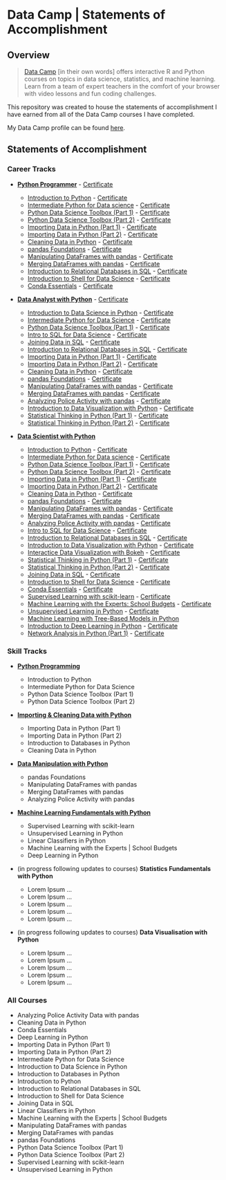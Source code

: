 # Data Camp | Statements of Accomplishment

## Overview

> [Data Camp](https://www.datacamp.com/home) [in their own words] offers interactive R and Python courses on topics in data science, statistics, and machine learning. Learn from a team of expert teachers in the comfort of your browser with video lessons and fun coding challenges.

This repository was created to house the statements of accomplishment I have earned from all of the Data Camp courses I have completed.

My Data Camp profile can be found [here](https://www.datacamp.com/profile/MatthewWilliamNoble).

## Statements of Accomplishment

### Career Tracks

- [**Python Programmer**](https://www.datacamp.com/tracks/python-programmer?version=2) - [Certificate](https://www.datacamp.com/statement-of-accomplishment/track/961404b7132ff372f1eb8511949689da762dff66)
	- [Introduction to Python](https://www.datacamp.com/courses/intro-to-python-for-data-science) - [Certificate](https://www.datacamp.com/statement-of-accomplishment/course/4c242c73d5e22b24130f989b0d38541bdb8a271e)
	- [Intermediate Python for Data science](https://www.datacamp.com/courses/intermediate-python-for-data-science) - [Certificate](https://www.datacamp.com/statement-of-accomplishment/course/0713cbee35e43fb9a135f20ae9f115608e1de9a2)
	- [Python Data Science Toolbox (Part 1)](https://www.datacamp.com/courses/python-data-science-toolbox-part-1) - [Certificate](https://www.datacamp.com/statement-of-accomplishment/course/6b9760e2b783d61f7de19081263f2f9cee7c059b)
	- [Python Data Science Toolbox (Part 2)](https://www.datacamp.com/courses/python-data-science-toolbox-part-2) - [Certificate](https://www.datacamp.com/statement-of-accomplishment/course/f8576fa73c57c4903c68b6e6cb7261f5f35fa01c)
	- [Importing Data in Python (Part 1)](https://www.datacamp.com/courses/importing-data-in-python-part-1) - [Certificate](https://www.datacamp.com/statement-of-accomplishment/course/49647ce54a41fbf003806d18b4f25932c8500bfa)
	- [Importing Data in Python (Part 2)](https://www.datacamp.com/courses/importing-data-in-python-part-2) - [Certificate](https://www.datacamp.com/statement-of-accomplishment/course/3d18052728fada118f46688a2298e03bf2f4be0b)
	- [Cleaning Data in Python](https://www.datacamp.com/courses/cleaning-data-in-python) - [Certificate](https://www.datacamp.com/statement-of-accomplishment/course/0e0a12775a37ceb874c496637ab9d4bc75a31051)
	- [pandas Foundations](https://www.datacamp.com/courses/pandas-foundations) - [Certificate](https://www.datacamp.com/statement-of-accomplishment/course/745a95bb8fd01c55159ddb4659ef1aee112c34ce)
	- [Manipulating DataFrames with pandas](https://www.datacamp.com/courses/manipulating-dataframes-with-pandas) - [Certificate](https://www.datacamp.com/statement-of-accomplishment/course/94b9695aed0f6581754b42f14d78c5d7558e2823)
	- [Merging DataFrames with pandas](https://www.datacamp.com/courses/merging-dataframes-with-pandas) - [Certificate](https://www.datacamp.com/statement-of-accomplishment/course/60bf3e5b0d8116b22c4a99a056455a8216a4c4fa)
	- [Introduction to Relational Databases in SQL](https://www.datacamp.com/courses/introduction-to-relational-databases-in-sql) - [Certificate](https://www.datacamp.com/statement-of-accomplishment/course/08af6218cb8d2fe330e95777671f60f7f8f03fdc)
	- [Introduction to Shell for Data Science](https://www.datacamp.com/courses/introduction-to-shell-for-data-science) - [Certificate](https://www.datacamp.com/statement-of-accomplishment/course/3cd4bd4507c48fcbb78502286b44a4a96a8c3bf6)
	- [Conda Essentials](https://www.datacamp.com/courses/conda-essentials) - [Certificate](https://www.datacamp.com/statement-of-accomplishment/course/6241ca1d6feb02453b492a249ae284bb712cd73a)

-  [**Data Analyst with Python**](https://www.datacamp.com/tracks/data-analyst-with-python?version=2) - [Certificate](https://www.datacamp.com/statement-of-accomplishment/track/3b3c0a391e9f7dcdc6ce5cf9d6c0d38ecabf5ff7)
	- [Introduction to Data Science in Python](https://www.datacamp.com/courses/introduction-to-data-science-in-python) - [Certificate](https://www.datacamp.com/statement-of-accomplishment/course/f0ef3884c6810815cb2ae4c4445d854389ca0a59)
	- [Intermediate Python for Data Science](https://www.datacamp.com/courses/intermediate-python-for-data-science) - [Certificate](https://www.datacamp.com/statement-of-accomplishment/course/0713cbee35e43fb9a135f20ae9f115608e1de9a2)
	- [Python Data Science Toolbox (Part 1)](https://www.datacamp.com/courses/python-data-science-toolbox-part-1) - [Certificate](https://www.datacamp.com/statement-of-accomplishment/course/6b9760e2b783d61f7de19081263f2f9cee7c059b)
  	- [Intro to SQL for Data Science](https://www.datacamp.com/courses/intro-to-sql-for-data-science) - [Certificate](https://www.datacamp.com/statement-of-accomplishment/course/a80f05b7903d00decfafe9a6da9cb242284756d8)
  	- [Joining Data in SQL](https://www.datacamp.com/courses/joining-data-in-postgresql) - [Certificate](https://www.datacamp.com/statement-of-accomplishment/course/028454c9ce2222d509283a29db1808a843734b4a)
  	- [Introduction to Relational Databases in SQL](https://www.datacamp.com/courses/introduction-to-relational-databases-in-sql) - [Certificate](https://www.datacamp.com/statement-of-accomplishment/course/08af6218cb8d2fe330e95777671f60f7f8f03fdc)
  	- [Importing Data in Python (Part 1)](https://www.datacamp.com/courses/importing-data-in-python-part-1) - [Certificate](https://www.datacamp.com/statement-of-accomplishment/course/49647ce54a41fbf003806d18b4f25932c8500bfa)
  	- [Importing Data in Python (Part 2)](https://www.datacamp.com/courses/importing-data-in-python-part-2) - [Certificate](https://www.datacamp.com/statement-of-accomplishment/course/3d18052728fada118f46688a2298e03bf2f4be0b)
  	- [Cleaning Data in Python](https://www.datacamp.com/courses/cleaning-data-in-python) - [Certificate](https://www.datacamp.com/statement-of-accomplishment/course/0e0a12775a37ceb874c496637ab9d4bc75a31051)
  	- [pandas Foundations](https://www.datacamp.com/courses/pandas-foundations) - [Certificate](https://www.datacamp.com/statement-of-accomplishment/course/745a95bb8fd01c55159ddb4659ef1aee112c34ce)
  	- [Manipulating DataFrames with pandas](https://www.datacamp.com/courses/manipulating-dataframes-with-pandas) - [Certificate](https://www.datacamp.com/statement-of-accomplishment/course/94b9695aed0f6581754b42f14d78c5d7558e2823)
  	- [Merging DataFrames with pandas](https://www.datacamp.com/courses/merging-dataframes-with-pandas) - [Certificate](https://www.datacamp.com/statement-of-accomplishment/course/60bf3e5b0d8116b22c4a99a056455a8216a4c4fa)
  	- [Analyzing Police Activity with pandas](https://www.datacamp.com/courses/analyzing-police-activity-with-pandas) - [Certificate](https://www.datacamp.com/statement-of-accomplishment/course/f6939d775818dfa9210a3841a83d4fb6c10c4676)
  	- [Introduction to Data Visualization with Python](https://www.datacamp.com/courses/introduction-to-data-visualization-with-python) - [Certificate](https://www.datacamp.com/statement-of-accomplishment/course/7e8174657c28ce9cb89a896ae39d2d91e55ac54a)
  	- [Statistical Thinking in Python (Part 1)](datacamp.com/courses/statistical-thinking-in-python-part-1) - [Certificate](https://www.datacamp.com/statement-of-accomplishment/course/741903ed33326bee1a07a0a95869488ce2e1632f)
  	- [Statistical Thinking in Python (Part 2)](https://www.datacamp.com/courses/statistical-thinking-in-python-part-2) - [Certificate](https://www.datacamp.com/statement-of-accomplishment/course/eefd01f70abbaf195460a3f9aa1e1440be4eb558)

- [**Data Scientist with Python**](https://www.datacamp.com/tracks/data-scientist-with-python?version=2)
	- [Introduction to Python](https://www.datacamp.com/courses/intro-to-python-for-data-science) - [Certificate](https://www.datacamp.com/statement-of-accomplishment/course/4c242c73d5e22b24130f989b0d38541bdb8a271e)
	- [Intermediate Python for Data science](https://www.datacamp.com/courses/intermediate-python-for-data-science) - [Certificate](https://www.datacamp.com/statement-of-accomplishment/course/0713cbee35e43fb9a135f20ae9f115608e1de9a2)
	- [Python Data Science Toolbox (Part 1)](https://www.datacamp.com/courses/python-data-science-toolbox-part-1) - [Certificate](https://www.datacamp.com/statement-of-accomplishment/course/6b9760e2b783d61f7de19081263f2f9cee7c059b)
	- [Python Data Science Toolbox (Part 2)](https://www.datacamp.com/courses/python-data-science-toolbox-part-2) - [Certificate](https://www.datacamp.com/statement-of-accomplishment/course/f8576fa73c57c4903c68b6e6cb7261f5f35fa01c)
	- [Importing Data in Python (Part 1)](https://www.datacamp.com/courses/importing-data-in-python-part-1) - [Certificate](https://www.datacamp.com/statement-of-accomplishment/course/49647ce54a41fbf003806d18b4f25932c8500bfa)
	- [Importing Data in Python (Part 2)](https://www.datacamp.com/courses/importing-data-in-python-part-2) - [Certificate](https://www.datacamp.com/statement-of-accomplishment/course/3d18052728fada118f46688a2298e03bf2f4be0b)
	- [Cleaning Data in Python](https://www.datacamp.com/courses/cleaning-data-in-python) - [Certificate](https://www.datacamp.com/statement-of-accomplishment/course/0e0a12775a37ceb874c496637ab9d4bc75a31051)
	- [pandas Foundations](https://www.datacamp.com/courses/pandas-foundations) - [Certificate](https://www.datacamp.com/statement-of-accomplishment/course/745a95bb8fd01c55159ddb4659ef1aee112c34ce)
  	- [Manipulating DataFrames with pandas](https://www.datacamp.com/courses/manipulating-dataframes-with-pandas) - [Certificate](https://www.datacamp.com/statement-of-accomplishment/course/94b9695aed0f6581754b42f14d78c5d7558e2823)
  	- [Merging DataFrames with pandas](https://www.datacamp.com/courses/merging-dataframes-with-pandas) - [Certificate](https://www.datacamp.com/statement-of-accomplishment/course/60bf3e5b0d8116b22c4a99a056455a8216a4c4fa)
  	- [Analyzing Police Activity with pandas](https://www.datacamp.com/courses/analyzing-police-activity-with-pandas) - [Certificate](https://www.datacamp.com/statement-of-accomplishment/course/f6939d775818dfa9210a3841a83d4fb6c10c4676)
  	- [Intro to SQL for Data Science](https://www.datacamp.com/courses/intro-to-sql-for-data-science) - [Certificate](https://www.datacamp.com/statement-of-accomplishment/course/a80f05b7903d00decfafe9a6da9cb242284756d8)
	- [Introduction to Relational Databases in SQL](https://www.datacamp.com/courses/introduction-to-relational-databases-in-sql) - [Certificate](https://www.datacamp.com/statement-of-accomplishment/course/08af6218cb8d2fe330e95777671f60f7f8f03fdc)
  	- [Introduction to Data Visualization with Python](https://www.datacamp.com/courses/introduction-to-data-visualization-with-python) - [Certificate](https://www.datacamp.com/statement-of-accomplishment/course/7e8174657c28ce9cb89a896ae39d2d91e55ac54a)
	- [Interactice Data Visualization with Bokeh](https://www.datacamp.com/courses/interactive-data-visualization-with-bokeh) - [Certificate](https://www.datacamp.com/statement-of-accomplishment/course/a18e281d287c1019069b725475b152fa27b1e21a)
  	- [Statistical Thinking in Python (Part 1)](datacamp.com/courses/statistical-thinking-in-python-part-1) - [Certificate](https://www.datacamp.com/statement-of-accomplishment/course/741903ed33326bee1a07a0a95869488ce2e1632f)
  	- [Statistical Thinking in Python (Part 2)](https://www.datacamp.com/courses/statistical-thinking-in-python-part-2) - [Certificate](https://www.datacamp.com/statement-of-accomplishment/course/eefd01f70abbaf195460a3f9aa1e1440be4eb558)
  	- [Joining Data in SQL](https://www.datacamp.com/courses/joining-data-in-postgresql) - [Certificate](https://www.datacamp.com/statement-of-accomplishment/course/028454c9ce2222d509283a29db1808a843734b4a)
	- [Introduction to Shell for Data Science](https://www.datacamp.com/courses/introduction-to-shell-for-data-science) - [Certificate](https://www.datacamp.com/statement-of-accomplishment/course/3cd4bd4507c48fcbb78502286b44a4a96a8c3bf6)
	- [Conda Essentials](https://www.datacamp.com/courses/conda-essentials) - [Certificate](https://www.datacamp.com/statement-of-accomplishment/course/6241ca1d6feb02453b492a249ae284bb712cd73a)
	- [Supervised Learning with scikit-learn](https://www.datacamp.com/courses/supervised-learning-with-scikit-learn) - [Certificate](https://www.datacamp.com/statement-of-accomplishment/course/2d4912c971b27bd75a5fe816b53d8f9d7c109d99)
	- [Machine Learning with the Experts: School Budgets](https://www.datacamp.com/courses/machine-learning-with-the-experts-school-budgets) - [Certificate](https://www.datacamp.com/statement-of-accomplishment/course/c4a5505fa9f08be13fefec73bbc8634a0344fdb9)
	- [Unsupervised Learning in Python](https://www.datacamp.com/courses/unsupervised-learning-in-python) - [Certificate](https://www.datacamp.com/statement-of-accomplishment/course/f4aa8c15bfee754a3a03ceaf9d54c570cdd5a6ac)
	- [Machine Learning with Tree-Based Models in Python](https://www.datacamp.com/courses/machine-learning-with-tree-based-models-in-python)
	- [Introduction to Deep Learning in Python](https://www.datacamp.com/courses/deep-learning-in-python) - [Certificate](https://www.datacamp.com/statement-of-accomplishment/course/d8e8729ed4a013b20d3165a6ea33010619d08032)
	- [Network Analysis in Python (Part 1)](https://www.datacamp.com/courses/network-analysis-in-python-part-1) - [Certificate](https://www.datacamp.com/statement-of-accomplishment/course/e85bb41c526d71d6d71d70c622453eac90e0f11b)

### Skill Tracks

- [**Python Programming**](https://www.datacamp.com/tracks/python-programming?version=1)
	- Introduction to Python
	- Intermediate Python for Data Science
	- Python Data Science Toolbox (Part 1)
	- Python Data Science Toolbox (Part 2)
  
- [**Importing & Cleaning Data with Python**](https://www.datacamp.com/tracks/importing-cleaning-data-with-python?version=1)
	- Importing Data in Python (Part 1)
	- Importing Data in Python (Part 2)
	- Introduction to Databases in Python
	- Cleaning Data in Python
  
- [**Data Manipulation with Python**](https://www.datacamp.com/tracks/data-manipulation-with-python?version=1)
	- pandas Foundations
	- Manipulating DataFrames with pandas
	- Merging DataFrames with pandas
	- Analyzing Police Activity with pandas
  
- [**Machine Learning Fundamentals with Python**](https://www.datacamp.com/tracks/machine-learning-fundamentals-with-python?version=1)
	- Supervised Learning with scikit-learn
	- Unsupervised Learning in Python
	- Linear Classifiers in Python
	- Machine Learning with the Experts | School Budgets
	- Deep Learning in Python
  
- (in progress following updates to courses) **Statistics Fundamentals with Python**
	- Lorem Ipsum ...
	- Lorem Ipsum ...
	- Lorem Ipsum ...
	- Lorem Ipsum ...
	- Lorem Ipsum ...

- (in progress following updates to courses) **Data Visualisation with Python**
	- Lorem Ipsum ...
	- Lorem Ipsum ...
	- Lorem Ipsum ...
	- Lorem Ipsum ...
	- Lorem Ipsum ...

### All Courses

- Analyzing Police Activity Data with pandas
- Cleaning Data in Python
- Conda Essentials
- Deep Learning in Python
- Importing Data in Python (Part 1)
- Importing Data in Python (Part 2)
- Intermediate Python for Data Science
- Introduction to Data Science in Python
- Introduction to Databases in Python
- Introduction to Python
- Introduction to Relational Databases in SQL
- Introduction to Shell for Data Science
- Joining Data in SQL
- Linear Classifiers in Python
- Machine Learning with the Experts | School Budgets
- Manipulating DataFrames with pandas
- Merging DataFrames with pandas
- pandas Foundations
- Python Data Science Toolbox (Part 1)
- Python Data Science Toolbox (Part 2)
- Supervised Learning with scikit-learn
- Unsupervised Learning in Python
